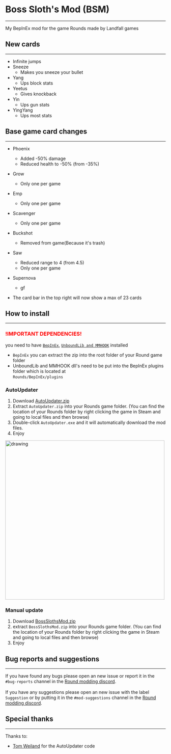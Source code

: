# Boss Sloth's Mod (BSM)
---
My BepInEx mod for the game Rounds made by Landfall games

## New cards
---
- Infinite jumps
- Sneeze
  - Makes you sneeze your bullet
- Yang
  - Ups block stats
- Yeetus
  - Gives knockback
- Yin
  - Ups gun stats
- YingYang
  - Ups most stats

## Base game card changes
---
- Phoenix
  - Added -50% damage
  - Reduced health to -50% (from -35%)
- Grow
  - Only one per game
- Emp
  - Only one per game
- Scavenger
  - Only one per game
- Buckshot
  - Removed from game(Because it's trash)
- Saw
  - Reduced range to 4 (from 4.5)
  - Only one per game
- Supernova
  - gf
  

- The card bar in the top right will now show a max of 23 cards
  
## How to install
---
### <span style="color:red">!IMPORTANT DEPENDENCIES!</span>
you need to have [`BepInEx`](https://github.com/BepInEx/BepInEx/releases/download/v5.4.11/BepInEx_x64_5.4.11.0.zip), [`UnboundLib and MMHOOK`](https://github.com/willis81808/UnboundLib/releases/latest) installed  
  
- `BepInEx` you can extract the zip into the root folder of your Round game folder
- UnboundLib and MMHOOK dll's need to be put into the BepInEx plugins folder which is located at  
`Rounds/BepInEx/plugins`


### AutoUpdater
1. Download [AutoUpdater.zip](https://github.com/tddebart/BossSlothsMod/releases/latest/download/AutoUpdater.zip)
2. Extract `AutoUpdater.zip` into your Rounds game folder. (You can find the location of your Rounds folder by right clicking
the game in Steam and going to local files and then browse)
3. Double-click `AutoUpdater.exe` and it will automatically download the mod files.
4. Enjoy

<img src="https://i.imgur.com/rATZEd8.png" alt="drawing" width="500"/>

### Manual update
1. Download [BossSlothsMod.zip](https://github.com/tddebart/BossSlothsMod/releases/latest/download/BossSlothsMod.zip)
2. extract `BossSlothsMod.zip` into your Rounds game folder. (You can find the location of your Rounds folder by right clicking
the game in Steam and going to local files and then browse)
3. Enjoy

## Bug reports and suggestions
---
If you have found any bugs please open an new issue or report it in the `#bug-reports` channel in the [Round modding discord](https://discord.gg/zUtsjXWeWk).  
\
If you have any suggestions please open an new issue with the label `Suggestion` or by putting it in the `#mod-suggestions` channel in the [Round modding discord](https://discord.gg/zUtsjXWeWk).

## Special thanks
---
Thanks to:
- [Tom Weiland](https://www.youtube.com/channel/UCa-mDKzV5MW_BXjSDRqqHUw) for the AutoUpdater code
